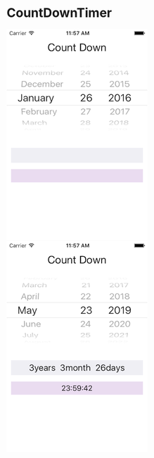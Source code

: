 # CountDownTimer
![ScreenShot](https://raw.githubusercontent.com/Phamngocquynh/CountDownTimer/master/CountDownTimer/images/Simulator%20Screen%20Shot%201.png)&emsp;&emsp;&emsp;&emsp;&emsp;&emsp;&emsp;
![ScreenShot](https://raw.githubusercontent.com/Phamngocquynh/CountDownTimer/master/CountDownTimer/images/Simulator%20Screen%20Shot%202.png)
